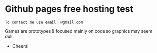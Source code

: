 # Github pages free hosting test

```
To contact me use email: @gmail.com
```
Games are prototypes & focused mainly on code so graphics may seem dull.

* Cheers!
